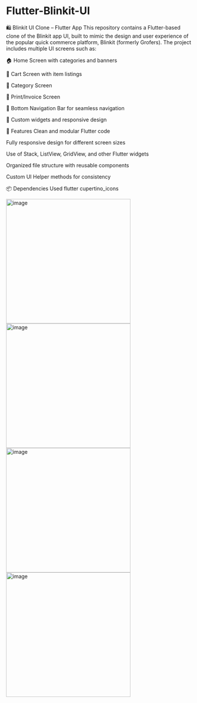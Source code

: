 # Flutter-Blinkit-UI

🛍️ Blinkit UI Clone – Flutter App
This repository contains a Flutter-based clone of the Blinkit app UI, built to mimic the design and user experience of the popular quick commerce platform, Blinkit (formerly Grofers). The project includes multiple UI screens such as:

🏠 Home Screen with categories and banners

🛒 Cart Screen with item listings

📂 Category Screen

🧾 Print/Invoice Screen

📱 Bottom Navigation Bar for seamless navigation

🎨 Custom widgets and responsive design

🔧 Features
Clean and modular Flutter code

Fully responsive design for different screen sizes

Use of Stack, ListView, GridView, and other Flutter widgets

Organized file structure with reusable components

Custom UI Helper methods for consistency

📦 Dependencies Used
flutter
cupertino_icons


<img width="338" alt="image" src="https://github.com/user-attachments/assets/9a4b9a28-4725-4e05-ba34-2340da1420b1" />
<img width="338" alt="image" src="https://github.com/user-attachments/assets/4d2adb41-f1c1-4fba-9ac3-e47b7c834ae2" />
<img width="338" alt="image" src="https://github.com/user-attachments/assets/e5126c45-4f4a-4b90-a8fa-e472d5dfec3c" />
<img width="338" alt="image" src="https://github.com/user-attachments/assets/da997bef-b525-4786-8f35-f746c7b8f482" />
